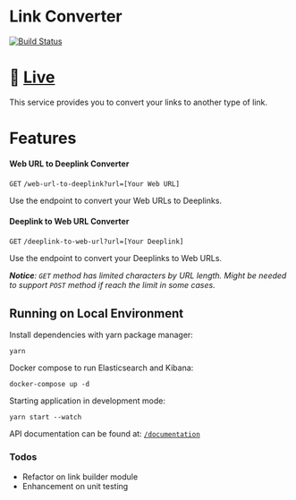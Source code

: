 # Link Converter

[![Build Status](https://img.shields.io/badge/status-done-yellowgreen)](http://localhost:3000/documentation)

# 🔗 [Live](https://protected-basin-75379.herokuapp.com/documentation)

This service provides you to convert your links to another type of link.
# Features

#### Web URL to Deeplink Converter

`GET` `/web-url-to-deeplink?url=[Your Web URL]`

Use the endpoint to convert your Web URLs to Deeplinks.

#### Deeplink to Web URL Converter

`GET` `/deeplink-to-web-url?url=[Your Deeplink]`

Use the endpoint to convert your Deeplinks to Web URLs.

***Notice**: `GET` method has limited characters by URL length. Might be needed to support `POST` method if reach the limit in some cases.*

## Running on Local Environment

Install dependencies with yarn package manager:

```yarn```

Docker compose to run Elasticsearch and Kibana:

```docker-compose up -d```

Starting application in development mode:

```yarn start --watch```

API documentation can be found at: [`/documentation`](http://localhost:4242/documentation)

### Todos

  - Refactor on link builder module
  - Enhancement on unit testing
